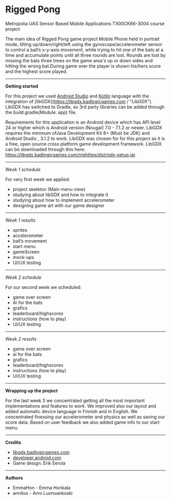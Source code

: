 # Rigged Pong
Metropolia UAS Sensor Based Mobile Applications TX00CK66-3004 course project

The main idea of Rigged Pong game project Mobile Phone held in portrait mode, tilting up/down/right/left using the gyroscope/accelerometer sensor to control a ball’s x-y-axis movement, while trying to hit one of the bats at a time and accumulate points until all three rounds are lost. Rounds are lost by missing the bats three times on the game area's up or down sides and hitting the wrong bat.During game over the player is shown his/hers score and the highest score played.


---  

**Getting started**  

For this project we used [Android Studio](https://developer.android.com/studio/ "Android Studio") and [Kotlin](https://kotlinlang.org/ "Kotlin") language with the integration of [libGDX](https://libgdx.badlogicgames.com / "LibGDX").
LibGDX has switched to Gradle, so 3rd party libraries can be added through the build.gradle(Module: app) file. 


Requirements for this application is an Android device which has API level 24 or higher which is Android version (Nougat) 7.0 - 7.1.2 or newer.
LibGDX requires the minimum ofJava Development Kit 8+ (Must be JDK) and Android Studio , 3.1.2 to work. LibGDX was chosen for for this project as it is a free, open source cross platform game development framework.
LibGDX can be downloaded through this here: https://libgdx.badlogicgames.com/nightlies/dist/gdx-setup.jar. 


--- 

*Week 1 schedule*  

For very first week we applied:  
* project skeleton (Main menu view)
* studying about libGDX and how to integrate it
* studying about how to implement accelerometer
* designing game art with our game designer


---

*Week 1 results*  

* sprites
* accelerometer
* ball’s movement
* start menu
* gameScreen
* mock-ups
* UI/UX testing

---  

*Week 2 schedule*  

For our second week we scheduled:  
* game over screen
* Ai for the bats
* grafics
* leaderboard/highscores
* instructions (how to play)
* UI/UX testing

---  

*Week 2 results*  

* game over screen
* ai for the bats
* grafics
* leaderboard/highscores
* instructions (how to play)
* UI/UX testing

---  

**Wrapping up the project**

For the last week 3 we concentrated getting all the most important implementations and features to work. We improved also our layout and added automatic device language in Finnish and in English. We concentrated finessing our accelerometer and physics as well as saving our score data. Based on user feedback we also added game info to our start menu.  


---  


**Credits**
* [libgdx.badlogicgames.com](https://libgdx.badlogicgames.com)
* [developer.android.com](https://developer.android.com/)
* Game design: Erik Eerola

---  

**Authors**
* EmmaHon - Emma Honkala
* anniluo - Anni Luonuankoski 
